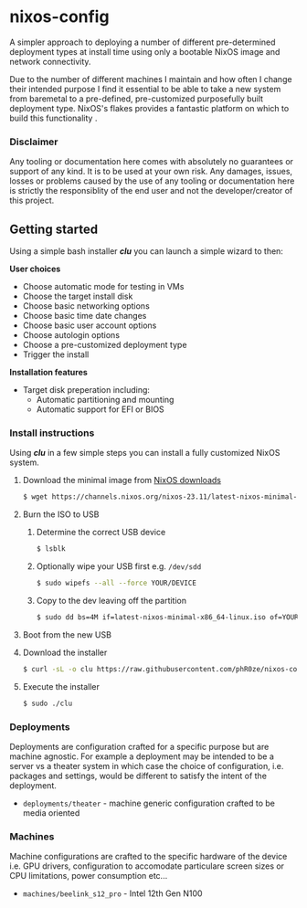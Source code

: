 # nixos-config
A simpler approach to deploying a number of different pre-determined deployment types at install time 
using only a bootable NixOS image and network connectivity.

Due to the number of different machines I maintain and how often I change their intended purpose I 
find it essential to be able to take a new system from baremetal to a pre-defined, pre-customized 
purposefully built deployment type. NixOS's flakes provides a fantastic platform on which to build 
this functionality .

### Disclaimer
Any tooling or documentation here comes with absolutely no guarantees or support of any kind. It is 
to be used at your own risk. Any damages, issues, losses or problems caused by the use of any tooling 
or documentation here is strictly the responsiblity of the end user and not the developer/creator of 
this project. 

## Getting started
Using a simple bash installer ***clu*** you can launch a simple wizard to then:

**User choices**
* Choose automatic mode for testing in VMs
* Choose the target install disk
* Choose basic networking options
* Choose basic time date changes
* Choose basic user account options
* Choose autologin options
* Choose a pre-customized deployment type
* Trigger the install

**Installation features**
* Target disk preperation including:
  * Automatic partitioning and mounting
  * Automatic support for EFI or BIOS

### Install instructions
Using ***clu*** in a few simple steps you can install a fully customized NixOS system.

1. Download the minimal image from [NixOS downloads](https://nixos.org/download.html#nixos-iso)
   ```bash
   $ wget https://channels.nixos.org/nixos-23.11/latest-nixos-minimal-x86_64-linux.iso
   ```

2. Burn the ISO to USB 
   1. Determine the correct USB device
      ```bash
      $ lsblk
      ```
   2. Optionally wipe your USB first e.g. `/dev/sdd`
      ```bash
      $ sudo wipefs --all --force YOUR/DEVICE
      ```
   3. Copy to the dev leaving off the partition
      ```bash
      $ sudo dd bs=4M if=latest-nixos-minimal-x86_64-linux.iso of=YOUR/DEVICE status=progress conv=fsync oflag=direct
      ```

3. Boot from the new USB

4. Download the installer
   ```bash
   $ curl -sL -o clu https://raw.githubusercontent.com/phR0ze/nixos-config/main/clu
   ```

5. Execute the installer
   ```bash
   $ sudo ./clu
   ```

### Deployments
Deployments are configuration crafted for a specific purpose but are machine agnostic. For example a 
deployment may be intended to be a server vs a theater system in which case the choice of 
configuration, i.e. packages and settings, would be different to satisfy the intent of the 
deployment.

* `deployments/theater` - machine generic configuration crafted to be media oriented

### Machines
Machine configurations are crafted to the specific hardware of the device i.e. GPU drivers, 
configuration to accomodate particulare screen sizes or CPU limitations, power consumption etc...

* `machines/beelink_s12_pro` - Intel 12th Gen N100

<!-- 
vim: ts=2:sw=2:sts=2
-->
